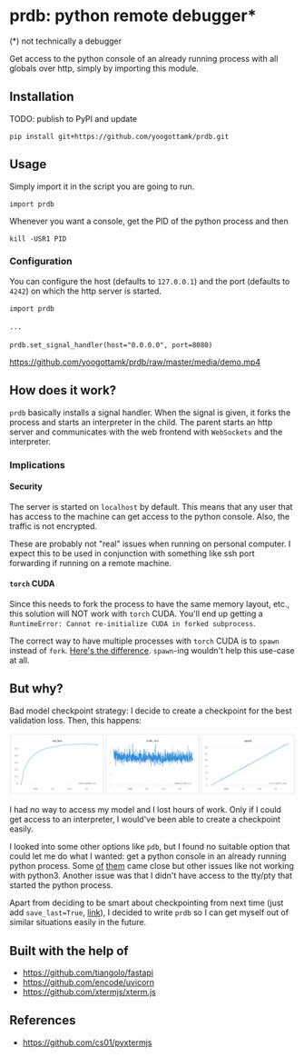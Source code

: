 # prdb: python remote debugger\*
(\*) not technically a debugger

Get access to the python console of an already running process with all globals over http, simply by importing this module.

## Installation
TODO: publish to PyPI and update
```
pip install git+https://github.com/yoogottamk/prdb.git
```

## Usage
Simply import it in the script you are going to run.

```python3
import prdb
```

Whenever you want a console, get the PID of the python process and then
```
kill -USR1 PID
```

### Configuration
You can configure the host (defaults to `127.0.0.1`) and the port (defaults to `4242`) on which the http server is started.

```python3
import prdb

...

prdb.set_signal_handler(host="0.0.0.0", port=8080)
```

https://github.com/yoogottamk/prdb/raw/master/media/demo.mp4

## How does it work?
`prdb` basically installs a signal handler. When the signal is given, it forks the process and starts an interpreter in the child. The parent starts an http server and communicates with the web frontend with `WebSockets` and the interpreter.

### Implications
#### Security
The server is started on `localhost` by default. This means that any user that has access to the machine can get access to the python console. Also, the traffic is not encrypted.

These are probably not "real" issues when running on personal computer. I expect this to be used in conjunction with something like ssh port forwarding if running on a remote machine.

#### `torch` CUDA
Since this needs to fork the process to have the same memory layout, etc., this solution will NOT work with `torch` CUDA. You'll end up getting a `RuntimeError: Cannot re-initialize CUDA in forked subprocess`.

The correct way to have multiple processes with `torch` CUDA is to `spawn` instead of `fork`. [Here's the difference](https://stackoverflow.com/a/66113051). `spawn`-ing wouldn't help this use-case at all.

## But why?
Bad model checkpoint strategy: I decide to create a checkpoint for the best validation loss. Then, this happens:

![inspiration](./media/inspiration.png)

I had no way to access my model and I lost hours of work. Only if I could get access to an interpreter, I would've been able to create a checkpoint easily.

I looked into some other options like `pdb`, but I found no suitable option that could let me do what I wanted: get a python console in an already running python process. Some [of](https://github.com/google/pyringe) [them](https://github.com/lmacken/pyrasite/) came close but other issues like not working with python3. Another issue was that I didn't have access to the tty/pty that started the python process.

Apart from deciding to be smart about checkpointing from next time (just add `save_last=True`, [link](https://pytorch-lightning.readthedocs.io/en/stable/api/pytorch_lightning.callbacks.model_checkpoint.html#pytorch_lightning.callbacks.model_checkpoint.ModelCheckpoint.params.save_last)), I decided to write `prdb` so I can get myself out of similar situations easily in the future.

## Built with the help of
 - https://github.com/tiangolo/fastapi
 - https://github.com/encode/uvicorn
 - https://github.com/xtermjs/xterm.js

## References
 - https://github.com/cs01/pyxtermjs
